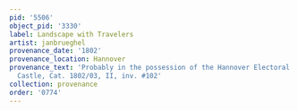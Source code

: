 ```yaml
---
pid: '5506'
object_pid: '3330'
label: Landscape with Travelers
artist: janbrueghel
provenance_date: '1802'
provenance_location: Hannover
provenance_text: 'Probably in the possession of the Hannover Electoral at Hannover
  Castle, Cat. 1802/03, II, inv. #102'
collection: provenance
order: '0774'
---
```

